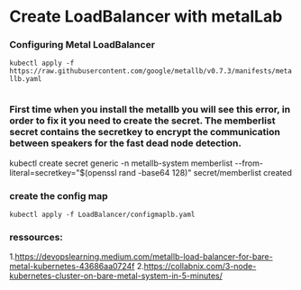 # Create LoadBalancer with metalLab
### Configuring Metal LoadBalancer 
``` kubectl apply -f https://raw.githubusercontent.com/google/metallb/v0.7.3/manifests/metallb.yaml ```

``` kubectl apply -f https://raw.githubusercontent.com/metallb/metallb/v0.9.5/manifests/metallb.yaml
```
### First time when you install the metallb you will see this error, in order to fix it you need to create the secret. The memberlist secret contains the secretkey to encrypt the communication between speakers for the fast dead node detection.

kubectl create secret generic -n metallb-system memberlist --from-literal=secretkey="$(openssl rand -base64 128)"
secret/memberlist created

### create the config map
``` kubectl apply -f LoadBalancer/configmaplb.yaml ```

### ressources:

1.https://devopslearning.medium.com/metallb-load-balancer-for-bare-metal-kubernetes-43686aa0724f
2.https://collabnix.com/3-node-kubernetes-cluster-on-bare-metal-system-in-5-minutes/